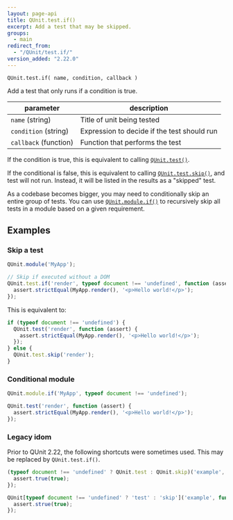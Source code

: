 ```yaml
---
layout: page-api
title: QUnit.test.if()
excerpt: Add a test that may be skipped.
groups:
  - main
redirect_from:
  - "/QUnit/test.if/"
version_added: "2.22.0"
---
```


`QUnit.test.if( name, condition, callback )`

Add a test that only runs if a condition is true.

| parameter | description |
|-----------|-------------|
| `name` (string) | Title of unit being tested |
| `condition` (string) | Expression to decide if the test should run |
| `callback` (function) | Function that performs the test |

If the condition is true, this is equivalent to calling [`QUnit.test()`](./test.md).

If the conditional is false, this is equivalent to calling [`QUnit.test.skip()`](./test.skip.md), and test will not run. Instead, it will be listed in the results as a "skipped" test.

As a codebase becomes bigger, you may need to conditionally skip an entire group of tests. You can use [`QUnit.module.if()`](./module.md) to recursively skip all tests in a module based on a given requirement.

## Examples

### Skip a test

```js
QUnit.module('MyApp');

// Skip if executed without a DOM
QUnit.test.if('render', typeof document !== 'undefined', function (assert) {
  assert.strictEqual(MyApp.render(), '<p>Hello world!</p>');
});
```

This is equivalent to:

```js
if (typeof document !== 'undefined') {
  QUnit.test('render', function (assert) {
    assert.strictEqual(MyApp.render(), '<p>Hello world!</p>');
  });
} else {
  QUnit.test.skip('render');
}
```

### Conditional module

```js
QUnit.module.if('MyApp', typeof document !== 'undefined');

QUnit.test('render', function (assert) {
  assert.strictEqual(MyApp.render(), '<p>Hello world!</p>');
});
```

### Legacy idom

Prior to QUnit 2.22, the following shortcuts were sometimes used. This may be replaced by `QUnit.test.if()`.

```js
(typeof document !== 'undefined' ? QUnit.test : QUnit.skip)('example', function (assert) {
  assert.true(true);
});

QUnit[typeof document !== 'undefined' ? 'test' : 'skip']('example', function (assert) {
  assert.strue(true);
});
```
